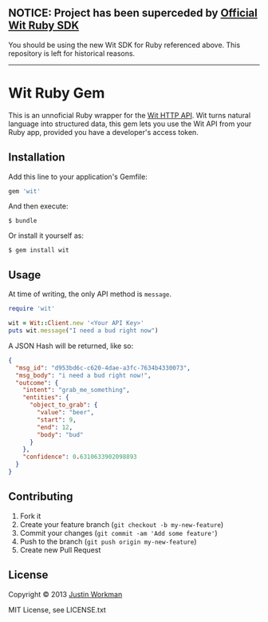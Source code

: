 ## NOTICE: Project has been superceded by [Official Wit Ruby SDK](https://github.com/wit-ai/libwit-ruby)

You should be using the new Wit SDK for Ruby referenced above. This repository is left for historical reasons.

---

Wit Ruby Gem
============

This is an unnoficial Ruby wrapper for the [Wit HTTP API][1]. Wit turns natural
language into structured data, this gem lets you use the Wit API from your Ruby
app, provided you have a developer's access token.

## Installation

Add this line to your application's Gemfile:

``` ruby
gem 'wit'
```

And then execute:

``` shell
$ bundle
```

Or install it yourself as:

``` shell
$ gem install wit
```

## Usage

At time of writing, the only API method is `message`.

``` ruby
require 'wit'

wit = Wit::Client.new '<Your API Key>'
puts wit.message("I need a bud right now")
```

A JSON Hash will be returned, like so:

``` json
{
  "msg_id": "d953bd6c-c620-4dae-a3fc-7634b4330073",
  "msg_body": "i need a bud right now!",
  "outcome": {
    "intent": "grab_me_something",
    "entities": {
      "object_to_grab": {
        "value": "beer",
        "start": 9,
        "end": 12,
        "body": "bud"
      }
    },
    "confidence": 0.6310633902098893
  }
}
```

## Contributing

1. Fork it
2. Create your feature branch (`git checkout -b my-new-feature`)
3. Commit your changes (`git commit -am 'Add some feature'`)
4. Push to the branch (`git push origin my-new-feature`)
5. Create new Pull Request

## License

Copyright © 2013 [Justin Workman](mailto:xtagon@gmail.com)

MIT License, see LICENSE.txt


[1]: https://wit.ai/docs/api
